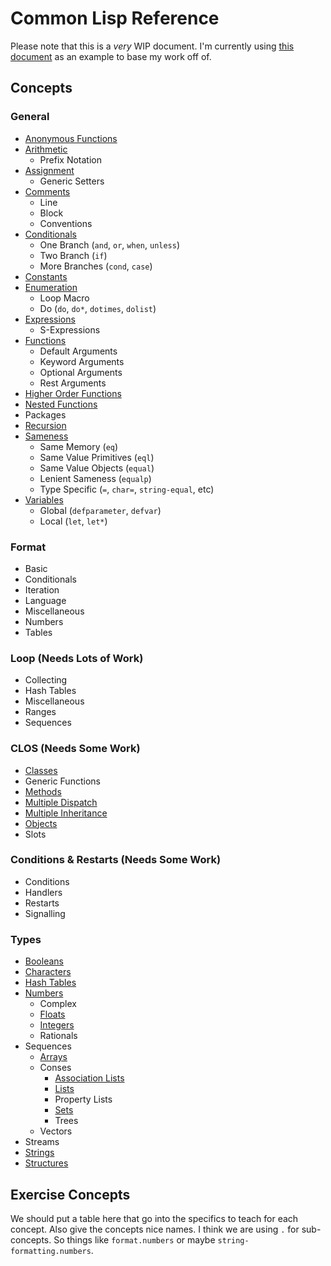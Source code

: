 # Common Lisp Reference

Please note that this is a *very* WIP document. I'm currently using [this
document][csharp-example] as an example to base my work off of.

## Concepts
### General
  - [Anonymous Functions][anon]
  - [Arithmetic][arit]
    - Prefix Notation
  - [Assignment][assi]
    - Generic Setters
  - [Comments][comm]
    - Line
    - Block
    - Conventions
  - [Conditionals][cond]
    - One Branch (`and`, `or`, `when`, `unless`)
    - Two Branch (`if`)
    - More Branches (`cond`, `case`)
  - [Constants][cons]
  - [Enumeration][enum]
    - Loop Macro
    - Do (`do`, `do*`, `dotimes`, `dolist`)
  - [Expressions][expr]
    - S-Expressions
  - [Functions][func]
    - Default Arguments
    - Keyword Arguments
    - Optional Arguments
    - Rest Arguments
  - [Higher Order Functions][high]
  - [Nested Functions][nest]
  - Packages
  - [Recursion][recu]
  - [Sameness][same]
    - Same Memory (`eq`)
    - Same Value Primitives (`eql`)
    - Same Value Objects (`equal`)
    - Lenient Sameness (`equalp`)
    - Type Specific (`=`, `char=`, `string-equal`, etc)
  - [Variables][vari]
    - Global (`defparameter`, `defvar`)
    - Local (`let`, `let*`)

### Format
  - Basic
  - Conditionals
  - Iteration
  - Language
  - Miscellaneous
  - Numbers
  - Tables

### Loop (Needs Lots of Work)
  - Collecting
  - Hash Tables
  - Miscellaneous
  - Ranges
  - Sequences

### CLOS (Needs Some Work)
  - [Classes][clas]
  - Generic Functions
  - [Methods][meth]
  - [Multiple Dispatch][mult]
  - [Multiple Inheritance][inhe]
  - [Objects][obje]
  - Slots
  
### Conditions & Restarts (Needs Some Work)
  - Conditions
  - Handlers
  - Restarts
  - Signalling

### Types
  - [Booleans][bool]
  - [Characters][char]
  - [Hash Tables][hash]
  - [Numbers][numb]
    - Complex
    - [Floats][floa]
    - [Integers][inte]
    - Rationals
  - Sequences
    - [Arrays][arra]
    - Conses
      - [Association Lists][maps]
      - [Lists][list]
      - Property Lists
      - [Sets][sets]
      - Trees
    - Vectors
  - Streams
  - [Strings][stri]
  - [Structures][stru]

## Exercise Concepts
We should put a table here that go into the specifics to teach for each
concept. Also give the concepts nice names. I think we are using `.` for
sub-concepts. So things like `format.numbers` or maybe
`string-formatting.numbers`.

[csharp-example]: ../../csharp/reference/README.md
[anon]: ../../../reference/concepts/anonymous_functions.md
[arit]: ../../../reference/concepts/arithmetic.md
[assi]: ../../../reference/concepts/assignment.md
[comm]: ../../../reference/concepts/comments.md
[cond]: ../../../reference/concepts/conditionals.md
[cons]: ../../../reference/concepts/constants.md
[enum]: ../../../reference/concepts/enumeration.md
[expr]: ../../../reference/concepts/expressions.md
[func]: ../../../reference/concepts/functions.md
[high]: ../../../reference/concepts/higher_order_functions.md
[nest]: ../../../reference/concepts/nested_functions.md
[recu]: ../../../reference/concepts/recursion.md
[same]: ../../../reference/concepts/sameness.md
[vari]: ../../../reference/concepts/variables.md
[clas]: ../../../reference/concepts/classes.md
[meth]: ../../../reference/concepts/methods.md
[mult]: ../../../reference/concepts/multiple-dispatch.md
[inhe]: ../../../reference/concepts/inheritance.md
[obje]: ../../../reference/concepts/objects.md
[bool]: ../../../reference/types/boolean.md
[char]: ../../../reference/types/char.md
[hash]: ../../../reference/types/hash_map.md
[numb]: ../../../reference/types/number.md
[floa]: ../../../reference/types/floating_point_number.md
[inte]: ../../../reference/types/integer.md
[arra]: ../../../reference/types/array.md
[maps]: ../../../reference/types/map.md
[list]: ../../../reference/types/list.md
[sets]: ../../../reference/types/set.md
[stri]: ../../../reference/types/string.md
[stru]: ../../../reference/types/struct.md
